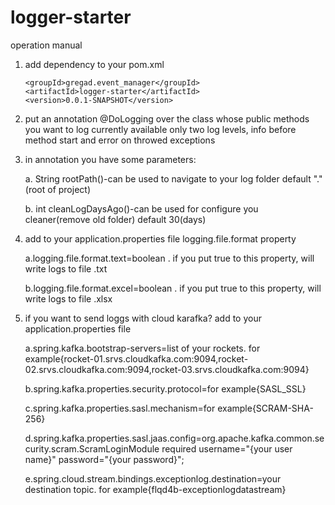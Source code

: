 # logger-starter
operation manual
  1. add dependency to your pom.xml
  
         <groupId>gregad.event_manager</groupId>
         <artifactId>logger-starter</artifactId>
         <version>0.0.1-SNAPSHOT</version>
         
  2. put an annotation @DoLogging over the class whose public methods you want to log
     currently available only two log levels, info before method start and error on throwed exceptions
  3. in annotation you have some parameters:
  
     a. String rootPath()-can be used to navigate to your log folder default "."(root of project)
     
     b. int cleanLogDaysAgo()-can be used for configure you cleaner(remove old folder) default 30(days)
     
  4. add to your application.properties file logging.file.format property
  
      a.logging.file.format.text=boolean . if you put true to this property, will write logs to file .txt  
      
      b.logging.file.format.excel=boolean . if you put true to this property, will write logs to file .xlsx
      
  5. if you want to send loggs with cloud karafka? add to your application.properties file     
     
      a.spring.kafka.bootstrap-servers=list of your rockets. for example{rocket-01.srvs.cloudkafka.com:9094,rocket-02.srvs.cloudkafka.com:9094,rocket-03.srvs.cloudkafka.com:9094}
      
      b.spring.kafka.properties.security.protocol=for example{SASL_SSL}
      
      c.spring.kafka.properties.sasl.mechanism=for example{SCRAM-SHA-256}
      
      d.spring.kafka.properties.sasl.jaas.config=org.apache.kafka.common.security.scram.ScramLoginModule required username="{your user name}" password="{your password}";
      
      e.spring.cloud.stream.bindings.exceptionlog.destination=your destination topic. for example{flqd4b-exceptionlogdatastream}
